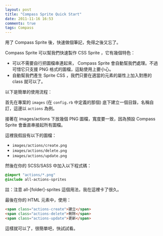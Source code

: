 ```yaml
---
layout: post
title: "Compass Sprite Quick Start"
date: 2011-11-16 16:53
comments: true
tags: Compass
---
```

用了 Compass Sprite 後，快速做個筆記，免得之後又忘了。

Compass Sprite 可以幫我們快速製作 CSS Sprite ，它有幾個特色：

- 可以不需要自行把圖檔串連起來， Compass Sprite 會自動幫我們處理。不過可惜它只支援 PNG 格式的圖檔，這點使用上要小心。
- 自動幫我們產生 Sprite CSS ，我們只要在適當的元素的屬性上加入對應的 class 就可以了。

以下是簡單的使用流程：

<!--more-->

首先在專案的 `images` (在 `config.rb` 中定義的那個) 底下建立一個目錄，名稱自訂，這邊以 `actions` 為例。

接著在 images/actions 下放幾個 PNG 圖檔，寬度要一致，因為預設 Compass Sprite 會垂直串接起所有圖檔。

這裡我假設有以下的圖檔：

- `images/actions/create.png`
- `images/actions/delete.png`
- `images/actions/update.png`

然後在你的 SCSS/SASS 中加入以下程式碼：


```sass
@import "actions/*.png"
@include all-actions-sprites

```


註：注意 all-[folder]-sprites 這個用法，我在這裡卡了很久。

最後在你的 HTML 元素中，使用：


```html
<span class="actions-create">建立</span>
<span class="actions-delete">刪除</span>
<span class="actions-update">更新</span>

```

這樣就可以了，很簡單吧，快試試看。

